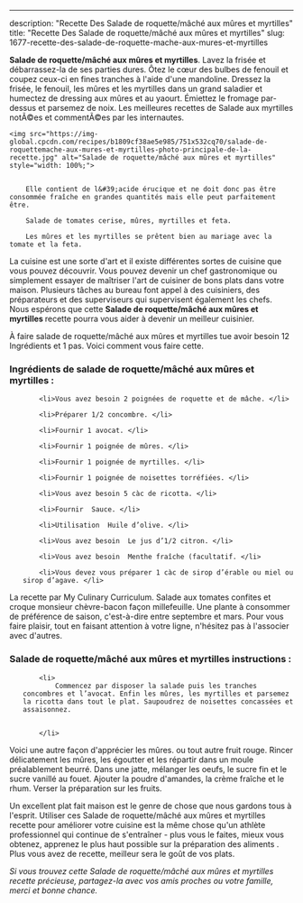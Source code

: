 ---
description: "Recette Des Salade de roquette/mâché aux mûres et myrtilles"
title: "Recette Des Salade de roquette/mâché aux mûres et myrtilles"
slug: 1677-recette-des-salade-de-roquette-mache-aux-mures-et-myrtilles

<p>
	<strong>Salade de roquette/mâché aux mûres et myrtilles</strong>. 
	Lavez la frisée et débarrassez-la de ses parties dures. Ôtez le cœur des bulbes de fenouil et coupez ceux-ci en fines tranches à l&#39;aide d&#39;une mandoline. Dressez la frisée, le fenouil, les mûres et les myrtilles dans un grand saladier et humectez de dressing aux mûres et au yaourt. Émiettez le fromage par-dessus et parsemez de noix. Les meilleures recettes de Salade aux myrtilles notÃ©es et commentÃ©es par les internautes.
</p>
<p>
	
	<img src="https://img-global.cpcdn.com/recipes/b1809cf38ae5e985/751x532cq70/salade-de-roquettemache-aux-mures-et-myrtilles-photo-principale-de-la-recette.jpg" alt="Salade de roquette/mâché aux mûres et myrtilles" style="width: 100%;">
	
	
		Elle contient de l&#39;acide érucique et ne doit donc pas être consommée fraîche en grandes quantités mais elle peut parfaitement être.
	
		Salade de tomates cerise, mûres, myrtilles et feta.
	
		Les mûres et les myrtilles se prêtent bien au mariage avec la tomate et la feta.
	
</p>

La cuisine est une sorte d'art et il existe différentes sortes de cuisine que vous pouvez découvrir. Vous pouvez devenir un chef gastronomique ou simplement essayer de maîtriser l'art de cuisiner de bons plats dans votre maison. Plusieurs tâches au bureau font appel à des cuisiniers, des préparateurs et des superviseurs qui supervisent également les chefs. Nous espérons que cette <strong> Salade de roquette/mâché aux mûres et myrtilles </strong> recette pourra vous aider à devenir un meilleur cuisinier.

<!--inarticleads1-->

À faire salade de roquette/mâché aux mûres et myrtilles tue avoir besoin 12 Ingrédients et 1 pas. Voici comment vous faire cette.

<h3>Ingrédients de salade de roquette/mâché aux mûres et myrtilles :</h3>

<ol>
	
		<li>Vous avez besoin 2 poignées de roquette et de mâche. </li>
	
		<li>Préparer 1/2 concombre. </li>
	
		<li>Fournir 1 avocat. </li>
	
		<li>Fournir 1 poignée de mûres. </li>
	
		<li>Fournir 1 poignée de myrtilles. </li>
	
		<li>Fournir 1 poignée de noisettes torréfiées. </li>
	
		<li>Vous avez besoin 5 càc de ricotta. </li>
	
		<li>Fournir  Sauce. </li>
	
		<li>Utilisation  Huile d’olive. </li>
	
		<li>Vous avez besoin  Le jus d’1/2 citron. </li>
	
		<li>Vous avez besoin  Menthe fraîche (facultatif. </li>
	
		<li>Vous devez vous préparer 1 càc de sirop d’érable ou miel ou sirop d’agave. </li>
	
</ol>

La recette par My Culinary Curriculum. Salade aux tomates confites et croque monsieur chèvre-bacon façon millefeuille. Une plante à consommer de préférence de saison, c&#39;est-à-dire entre septembre et mars. Pour vous faire plaisir, tout en faisant attention à votre ligne, n&#39;hésitez pas à l&#39;associer avec d&#39;autres. 

<!--inarticleads2-->

<h3>Salade de roquette/mâché aux mûres et myrtilles instructions :</h3>

<ol>
	
		<li>
			Commencez par disposer la salade puis les tranches concombres et l’avocat. Enfin les mûres, les myrtilles et parsemez la ricotta dans tout le plat. Saupoudrez de noisettes concassées et assaisonnez.
			
			
		</li>
	
</ol>

Voici une autre façon d&#39;apprécier les mûres. ou tout autre fruit rouge. Rincer délicatement les mûres, les égoutter et les répartir dans un moule préalablement beurré. Dans une jatte, mélanger les oeufs, le sucre fin et le sucre vanillé au fouet. Ajouter la poudre d&#39;amandes, la crème fraîche et le rhum. Verser la préparation sur les fruits. 

<!--inarticleads1-->

<p>
Un excellent plat fait maison est le genre de chose que nous gardons tous à l'esprit. Utiliser ces Salade de roquette/mâché aux mûres et myrtilles recette pour améliorer votre cuisine est la même chose qu'un athlète professionnel qui continue de s'entraîner - plus vous le faites, mieux vous obtenez, apprenez le plus haut possible sur la préparation des aliments . Plus vous avez de recette, meilleur sera le goût de vos plats.
</p>

<p>
<i>Si vous trouvez cette Salade de roquette/mâché aux mûres et myrtilles recette précieuse, partagez-la avec vos amis proches ou votre famille, merci et bonne chance.</i>
</p>
